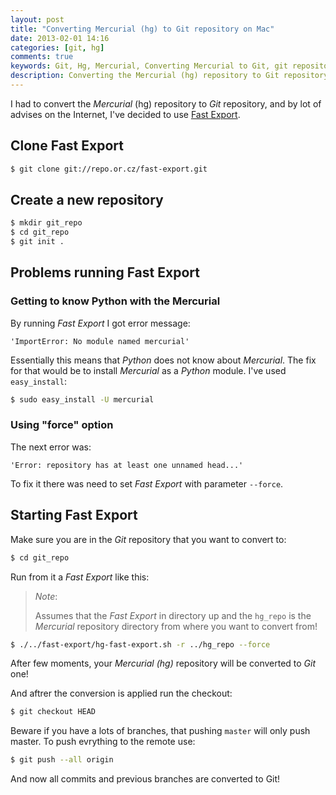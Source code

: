 ```yaml
---
layout: post
title: "Converting Mercurial (hg) to Git repository on Mac"
date: 2013-02-01 14:16
categories: [git, hg]
comments: true
keywords: Git, Hg, Mercurial, Converting Mercurial to Git, git repository, hg repository.
description: Converting the Mercurial (hg) repository to Git repository with Fast Export on Mac.
---
```


I had to convert the _Mercurial_ (hg) repository to _Git_ repository, and by lot of advises
on the Internet, I've decided to use [Fast Export](http://repo.or.cz/w/fast-export.git).

## Clone Fast Export

```bash
$ git clone git://repo.or.cz/fast-export.git
```

## Create a new repository

```bash
$ mkdir git_repo
$ cd git_repo
$ git init .
```

## Problems running Fast Export

### Getting to know Python with the Mercurial

By running _Fast Export_ I got error message:

```
'ImportError: No module named mercurial'
```

Essentially this means that _Python_ does not know about _Mercurial_.
The fix for that would be to install _Mercurial_ as a _Python_ module. I've used `easy_install`:

```bash
$ sudo easy_install -U mercurial
```

### Using "force" option

The next error was:

```
'Error: repository has at least one unnamed head...'
```

To fix it there was need to set _Fast Export_ with parameter `--force`.

## Starting Fast Export

Make sure you are in the _Git_ repository that you want to convert to:

```bash
$ cd git_repo
```

Run from it a _Fast Export_ like this:

> *Note*:
>
> Assumes that the _Fast Export_ in directory up and the `hg_repo` is the _Mercurial_
> repository directory from where you want to convert from!

```bash
$ ./../fast-export/hg-fast-export.sh -r ../hg_repo --force
```

After few moments, your _Mercurial (hg)_ repository will be converted to _Git_ one!

And aftrer the conversion is applied run the checkout:

```bash
$ git checkout HEAD
```

Beware if you have a lots of branches, that pushing `master` will only push master. To push evrything to the remote
use:

```bash
$ git push --all origin
```

And now all commits and previous branches are converted to Git!
